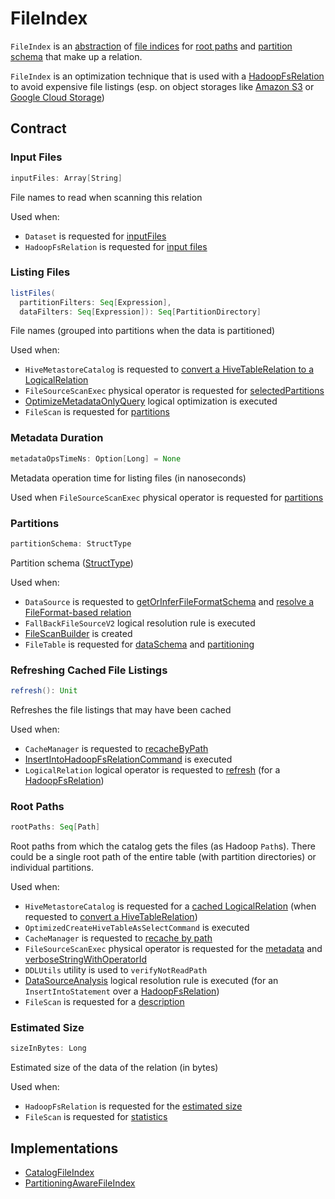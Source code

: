 # FileIndex

`FileIndex` is an [abstraction](#contract) of [file indices](#implementations) for [root paths](#rootPaths) and [partition schema](#partitionSchema) that make up a relation.

`FileIndex` is an optimization technique that is used with a [HadoopFsRelation](HadoopFsRelation.md) to avoid expensive file listings (esp. on object storages like [Amazon S3](https://aws.amazon.com/s3/) or [Google Cloud Storage](https://cloud.google.com/storage))

## Contract

### <span id="inputFiles"> Input Files

```scala
inputFiles: Array[String]
```

File names to read when scanning this relation

Used when:

* `Dataset` is requested for [inputFiles](../Dataset.md#inputFiles)
* `HadoopFsRelation` is requested for [input files](HadoopFsRelation.md#inputFiles)

### <span id="listFiles"> Listing Files

```scala
listFiles(
  partitionFilters: Seq[Expression],
  dataFilters: Seq[Expression]): Seq[PartitionDirectory]
```

File names (grouped into partitions when the data is partitioned)

Used when:

* `HiveMetastoreCatalog` is requested to [convert a HiveTableRelation to a LogicalRelation](../hive/HiveMetastoreCatalog.md#convert)
* `FileSourceScanExec` physical operator is requested for [selectedPartitions](../physical-operators/FileSourceScanExec.md#selectedPartitions)
* [OptimizeMetadataOnlyQuery](../logical-optimizations/OptimizeMetadataOnlyQuery.md) logical optimization is executed
* `FileScan` is requested for [partitions](FileScan.md#partitions)

### <span id="metadataOpsTimeNs"> Metadata Duration

```scala
metadataOpsTimeNs: Option[Long] = None
```

Metadata operation time for listing files (in nanoseconds)

Used when `FileSourceScanExec` physical operator is requested for [partitions](../physical-operators/FileSourceScanExec.md#selectedPartitions)

### <span id="partitionSchema"> Partitions

```scala
partitionSchema: StructType
```

Partition schema ([StructType](../types/StructType.md))

Used when:

* `DataSource` is requested to [getOrInferFileFormatSchema](../DataSource.md#getOrInferFileFormatSchema) and [resolve a FileFormat-based relation](../DataSource.md#resolveRelation)
* `FallBackFileSourceV2` logical resolution rule is executed
* [FileScanBuilder](FileScanBuilder.md) is created
* `FileTable` is requested for [dataSchema](../connector/FileTable.md#dataSchema) and [partitioning](../connector/FileTable.md#partitioning)

### <span id="refresh"> Refreshing Cached File Listings

```scala
refresh(): Unit
```

Refreshes the file listings that may have been cached

Used when:

* `CacheManager` is requested to [recacheByPath](../CacheManager.md#recacheByPath)
* [InsertIntoHadoopFsRelationCommand](../logical-operators/InsertIntoHadoopFsRelationCommand.md) is executed
* `LogicalRelation` logical operator is requested to [refresh](../logical-operators/LogicalRelation.md#refresh) (for a [HadoopFsRelation](HadoopFsRelation.md))

### <span id="rootPaths"> Root Paths

```scala
rootPaths: Seq[Path]
```

Root paths from which the catalog gets the files (as Hadoop `Path`s). There could be a single root path of the entire table (with partition directories) or individual partitions.

Used when:

* `HiveMetastoreCatalog` is requested for a [cached LogicalRelation](../hive/HiveMetastoreCatalog.md#getCached) (when requested to [convert a HiveTableRelation](../hive/HiveMetastoreCatalog.md#convertToLogicalRelation))
* `OptimizedCreateHiveTableAsSelectCommand` is executed
* `CacheManager` is requested to [recache by path](../CacheManager.md#recacheByPath)
* `FileSourceScanExec` physical operator is requested for the [metadata](../physical-operators/FileSourceScanExec.md#metadata) and [verboseStringWithOperatorId](../physical-operators/FileSourceScanExec.md#verboseStringWithOperatorId)
* `DDLUtils` utility is used to `verifyNotReadPath`
* [DataSourceAnalysis](../logical-analysis-rules/DataSourceAnalysis.md) logical resolution rule is executed (for an `InsertIntoStatement` over a [HadoopFsRelation](HadoopFsRelation.md))
* `FileScan` is requested for a [description](FileScan.md#description)

### <span id="sizeInBytes"> Estimated Size

```scala
sizeInBytes: Long
```

Estimated size of the data of the relation (in bytes)

Used when:

* `HadoopFsRelation` is requested for the [estimated size](HadoopFsRelation.md#sizeInBytes)
* `FileScan` is requested for [statistics](FileScan.md#estimateStatistics)

## Implementations

* [CatalogFileIndex](CatalogFileIndex.md)
* [PartitioningAwareFileIndex](PartitioningAwareFileIndex.md)
